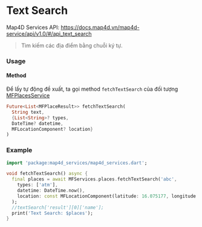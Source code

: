 # Text Search

Map4D Services API: <https://docs.map4d.vn/map4d-service/api/v1.0/#/api_text_search>

> Tìm kiếm các địa điểm bằng chuỗi ký tự.

### Usage

#### Method

Để lấy tự động đề xuất, ta gọi method `fetchTextSearch` của đối tượng [MFPlacesService](https://pub.dev/documentation/map4d_services/latest/map4d_services/MFPlacesService-class.html)

```dart
Future<List<MFPlaceResult>> fetchTextSearch(
  String text,
  {List<String>? types,
  DateTime? datetime,
  MFLocationComponent? location}
)
```

### Example

```dart
import 'package:map4d_services/map4d_services.dart';

void fetchTextSearch() async {
  final places = await MFServices.places.fetchTextSearch('abc',
    types: ['atm'],
    datetime: DateTime.now(),
    location: const MFLocationComponent(latitude: 16.075177, longitude: 108.220228)
  );
  //textSearch['result'][0]['name'];
  print('Text Search: $places');
}
```
